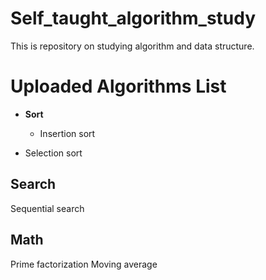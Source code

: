 # Self_taught_algorithm_study
This is repository on studying algorithm and data structure. 

# Uploaded Algorithms List
- **Sort**
  - Insertion sort

- Selection sort

## Search
Sequential search 

## Math
Prime factorization
Moving average

